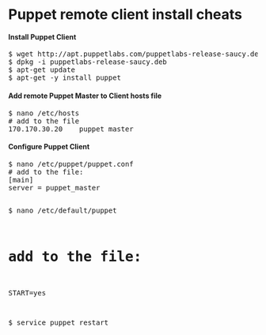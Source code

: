 Puppet remote client install cheats
===================================

<h4>Install Puppet Client</h4>
<pre>
$ wget http://apt.puppetlabs.com/puppetlabs-release-saucy.deb
$ dpkg -i puppetlabs-release-saucy.deb
$ apt-get update
$ apt-get -y install puppet
</pre>

<h4>Add remote Puppet Master to Client hosts file</h4>
<pre>
$ nano /etc/hosts
# add to the file
170.170.30.20    puppet_master
</pre>

<h4>Configure Puppet Client</h4>
<pre>
$ nano /etc/puppet/puppet.conf
# add to the file:
[main]
server = puppet_master

$ nano /etc/default/puppet
# add to the file:
START=yes

$ service puppet restart
</pre>
